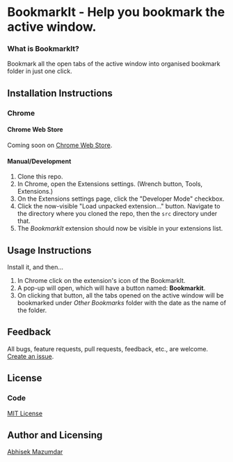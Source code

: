 # BookmarkIt - Help you bookmark the active window.

### What is BookmarkIt?

Bookmark all the open tabs of the active window into organised bookmark folder in just one click.

## Installation Instructions

### Chrome

#### Chrome Web Store

Coming soon on [Chrome Web Store](https://chrome.google.com/webstore/).

#### Manual/Development

1. Clone this repo.
2. In Chrome, open the Extensions settings. (Wrench button, Tools, Extensions.)
3. On the Extensions settings page, click the "Developer Mode" checkbox.
4. Click the now-visible "Load unpacked extension…" button. Navigate to the directory where you cloned the repo, then the `src` directory under that.
5. The _BookmarkIt_ extension should now be visible in your extensions list.

## Usage Instructions

Install it, and then…

1. In Chrome click on the extension's icon of the BookmarkIt.
2. A pop-up will open, which will have a button named: <b>Bookmarkit</b>.
3. On clicking that button, all the tabs opened on the active window will be bookmarked under <i>Other Bookmarks</i> folder with the date as the name of the folder.

## Feedback

All bugs, feature requests, pull requests, feedback, etc., are welcome. [Create an issue](https://github.com/abhisekmazumdar/bookmarkIt/issues).

## License

### Code

[MIT License](LICENSE.md)

## Author and Licensing

[Abhisek Mazumdar](http://www.abhisek.xyz/)
